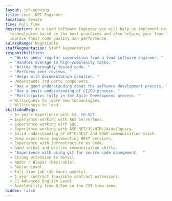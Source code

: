 ```yaml
---
layout: job-opening
title: Lead .NET Engineer
location: Remote
time: Full Time
description: As a Lead Software Engineer you will help us implement new
  technologies based on the best practices and also helping your team members to
  improve their code quality and performance.
salaryRange: Negotiable
staffAugmentation: Staff Augmentation
responsibilities:
  - "Works under regular supervision from a lead software engineer. "
  - "Handles average to high-complexity tasks. "
  - "Writes thoroughly tested code. "
  - "Performs peer reviews. "
  - "Helps with documentation creation. "
  - Understands 3rd party components.
  - "Has a good understanding about the software development process. "
  - "Has a basic understanding of CI/CD process. "
  - "Participates fully in the Agile Development process. "
  - Willingness to learn new technologies.
  - Willingness to lead.
skillsAndReqs:
  - 5+ years experience with C#, VB.NET.
  - Experience working with AWS Serverless.
  - Experience working with SQL.
  - Experience working with ASP.NET/JS/HTML/Ajax/Jquery.
  - Solid understanding of HTTP/REST and SOAP communication stack.
  - Deep experience implementing REST services.
  - Experience with Infrastructure as Code.
  - Good verbal and written communication skills.
  - "Experience with using git for source code management.  "
  - Strong attention to detail.
  - Razor / Blazor (Desirable).
  - Senior Level.
  - Full-time job (40 hours weekly).
  - 1 year contract (possible contract extension).
  - C1 Advanced English Level.
  - Availability from 8-5pm in the CST time zone.
hidden: false
---
```

